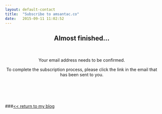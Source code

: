 ```yaml
---
layout: default-contact
title:  "Subscribe to amsantac.co"
date:   2015-09-11 11:02:52
---
```

<header>
<h2>Almost finished...</h2>
<br>
<br>
<span class="byline">Your email address needs to be confirmed.</span>

<span class="byline">To complete the subscription process, please click the link in the email that has been sent to you.</span>
</header>

<br>

###[<< return to my blog](/blog.html)
